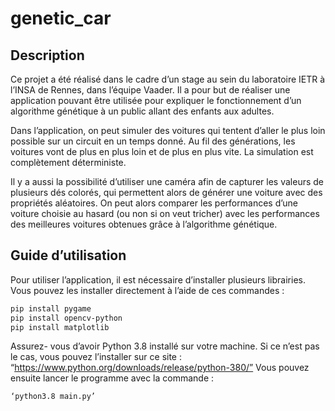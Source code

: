 # genetic_car

## Description

Ce projet a été réalisé dans le cadre d’un stage au sein du laboratoire IETR à l’INSA de Rennes, dans l’équipe Vaader. Il a pour but de réaliser une application pouvant être utilisée pour expliquer le fonctionnement d’un algorithme génétique à un public allant des enfants aux adultes.

Dans l’application, on peut simuler des voitures qui tentent d’aller le plus loin possible sur un circuit en un temps donné. Au fil des générations, les voitures vont de plus en plus loin et de plus en plus vite. La simulation est complètement déterministe.

Il y a aussi la possibilité d’utiliser une caméra afin de capturer les valeurs de plusieurs dés colorés, qui permettent alors de générer une voiture avec des propriétés aléatoires. On peut alors comparer les performances d’une voiture choisie au hasard (ou non si on veut tricher) avec les performances des meilleures voitures obtenues grâce à l’algorithme génétique.


## Guide d’utilisation

Pour utiliser l’application, il est nécessaire d’installer plusieurs librairies. Vous pouvez les installer directement à l’aide de ces commandes :
```bash
pip install pygame
pip install opencv-python
pip install matplotlib
```
Assurez- vous d’avoir Python 3.8 installé sur votre machine. Si ce n’est pas le cas, vous pouvez l’installer sur ce site : “https://www.python.org/downloads/release/python-380/” Vous pouvez ensuite lancer le programme avec la commande :

```bash
‘python3.8 main.py’
```
